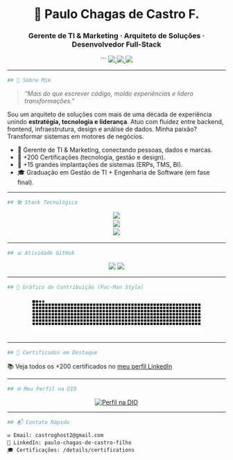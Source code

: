 <!-- README estilo site moderno e tecnológico -->
<div align="center">

<h1>🚀 Paulo Chagas de Castro F.</h1>
<h3>Gerente de TI & Marketing · Arquiteto de Soluções · Desenvolvedor Full-Stack</h3>
```
<a href="https://linkedin.com/in/paulo-chagas-de-castro-filho-0555a3213" target="_blank">
  <img src="https://img.shields.io/badge/LinkedIn-Conectar-0077B5?style=for-the-badge&logo=linkedin&logoColor=white" />
</a>
<a href="mailto:castroghost2@gmail.com" target="_blank">
  <img src="https://img.shields.io/badge/Gmail-Contato-D14836?style=for-the-badge&logo=gmail&logoColor=white" />
</a>
<a href="https://www.linkedin.com/in/paulo-chagas-de-castro-filho-0555a3213/details/certifications/" target="_blank">
  <img src="https://img.shields.io/badge/Certificados-LinkedIn-0A66C2?style=for-the-badge&logo=verizon&logoColor=white" />
</a>

</div>

---
```bash
## 🧠 Sobre Mim
```
> *“Mais do que escrever código, moldo experiências e lidero transformações.”*

Sou um arquiteto de soluções com mais de uma década de experiência unindo **estratégia, tecnologia e liderança**. Atuo com fluidez entre backend, frontend, infraestrutura, design e análise de dados. Minha paixão? Transformar sistemas em motores de negócios.

- 💼 Gerente de TI & Marketing, conectando pessoas, dados e marcas.
- 🧠 +200 Certificações (tecnologia, gestão e design).
- 🚀 +15 grandes implantações de sistemas (ERPs, TMS, BI).
- 🎓 Graduação em Gestão de TI + Engenharia de Software (em fase final).

---
```bash
## 🛠️ Stack Tecnológica
```
<div align="center">
  <img src="https://skillicons.dev/icons?i=java,spring,go,nodejs,python,rust,cpp,bash" height="40" />
  <br />
  <img src="https://skillicons.dev/icons?i=react,angular,ts,js,html,css,tailwind,figma,photoshop" height="40" />
  <br />
  <img src="https://skillicons.dev/icons?i=aws,azure,docker,oracle,mysql,postgres,mongodb,git" height="40" />
</div>

---
```bash
## 📊 Atividade GitHub
```
<div align="center">
  <img src="https://github-readme-stats.vercel.app/api?username=Dev-Universe-Castro&show_icons=true&theme=tokyonight&count_private=true&hide_rank=false" height="160" />
  <img src="https://github-readme-stats.vercel.app/api/top-langs/?username=Dev-Universe-Castro&layout=compact&theme=tokyonight&langs_count=8" height="160" />
</div>

---
```bash
## 👾 Gráfico de Contribuição (Pac-Man Style)
```
<p align="center">
  <picture>
    <source media="(prefers-color-scheme: dark)" srcset="https://raw.githubusercontent.com/Dev-Universe-Castro/Dev-Universe-Castro/output/pacman-contribution-graph-dark.svg">
    <source media="(prefers-color-scheme: light)" srcset="https://raw.githubusercontent.com/Dev-Universe-Castro/Dev-Universe-Castro/output/pacman-contribution-graph.svg">
    <img alt="Gráfico estilo Pac-Man" src="https://raw.githubusercontent.com/Dev-Universe-Castro/Dev-Universe-Castro/output/pacman-contribution-graph.svg" width="80%">
  </picture>
</p>

---
```bash
## 📍 Certificados em Destaque
```
📚 Veja todos os +200 certificados no [meu perfil LinkedIn](https://www.linkedin.com/in/paulo-chagas-de-castro-filho-0555a3213/details/certifications/)

---
```bash
## 🌐 Meu Perfil na DIO
```
<p align="center">
  <a href="https://www.dio.me/users/paulo_chagas" target="_blank">
    <img src="https://i.ibb.co/My7PmFCB/paulo-chagas-1.webp" height="300" alt="Perfil na DIO" />
  </a>
  <br />
  </p>

---
```bash
## 📬 Contato Rápido
```
```bash
✉️ Email: castroghost2@gmail.com
🔗 LinkedIn: paulo-chagas-de-castro-filho
🎓 Certificações: /details/certifications
